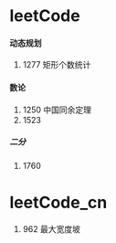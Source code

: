 # leetCode

#### 动态规划
1. 1277 矩形个数统计

#### 数论
1. 1250 中国同余定理
2. 1523

##### 二分
1. 1760

# leetCode_cn

1. 962 最大宽度坡